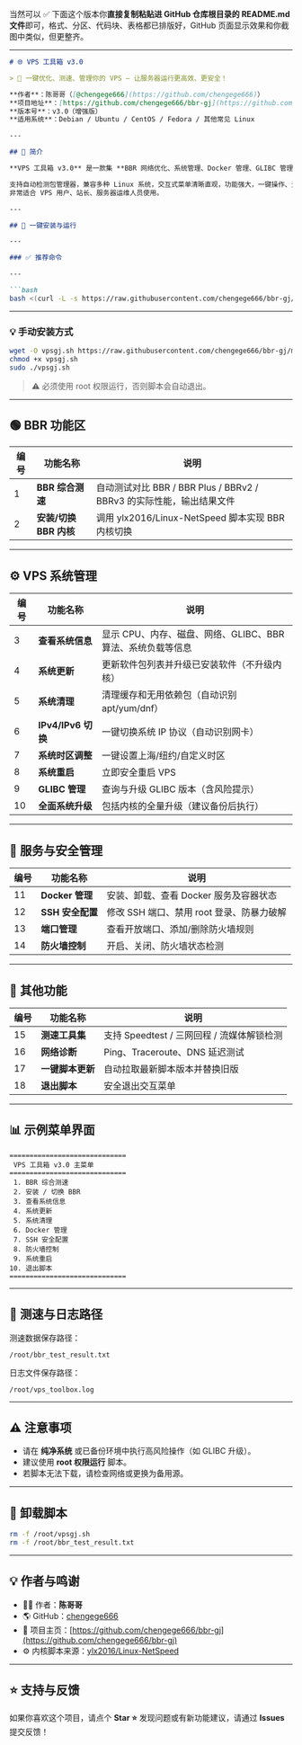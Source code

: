 当然可以 ✅
下面这个版本你**直接复制粘贴进 GitHub 仓库根目录的 README.md 文件**即可，格式、分区、代码块、表格都已排版好，GitHub 页面显示效果和你截图中类似，但更整齐。

---

````markdown
# 🌐 VPS 工具箱 v3.0

> 🚀 一键优化、测速、管理你的 VPS — 让服务器运行更高效、更安全！

**作者**：陈哥哥（[@chengege666](https://github.com/chengege666)）  
**项目地址**：[https://github.com/chengege666/bbr-gj](https://github.com/chengege666/bbr-gj)  
**版本号**：v3.0（增强版）  
**适用系统**：Debian / Ubuntu / CentOS / Fedora / 其他常见 Linux  

---

## 📖 简介

**VPS 工具箱 v3.0** 是一款集 **BBR 网络优化、系统管理、Docker 管理、GLIBC 管理、SSH 安全配置** 于一体的综合 VPS 优化脚本。

支持自动检测包管理器，兼容多种 Linux 系统，交互式菜单清晰直观，功能强大，一键操作、无需复杂命令。  
非常适合 VPS 用户、站长、服务器运维人员使用。

---

## 🧰 一键安装与运行

---

### ✅ 推荐命令

---

```bash
bash <(curl -L -s https://raw.githubusercontent.com/chengege666/bbr-gj/main/vpsgj.sh)


````

---

### 💡 手动安装方式

```bash
wget -O vpsgj.sh https://raw.githubusercontent.com/chengege666/bbr-gj/main/vpsgj.sh
chmod +x vpsgj.sh
sudo ./vpsgj.sh
```

> ⚠️ 必须使用 root 权限运行，否则脚本会自动退出。

---

## 🟢 BBR 功能区

| 编号 | 功能名称             | 说明                                                 |
| -- | ---------------- | -------------------------------------------------- |
| 1  | **BBR 综合测速**     | 自动测试对比 BBR / BBR Plus / BBRv2 / BBRv3 的实际性能，输出结果文件 |
| 2  | **安装/切换 BBR 内核** | 调用 ylx2016/Linux-NetSpeed 脚本实现 BBR 内核切换            |

---

## ⚙️ VPS 系统管理

| 编号 | 功能名称             | 说明                                   |
| -- | ---------------- | ------------------------------------ |
| 3  | **查看系统信息**       | 显示 CPU、内存、磁盘、网络、GLIBC、BBR 算法、系统负载等信息 |
| 4  | **系统更新**         | 更新软件包列表并升级已安装软件（不升级内核）               |
| 5  | **系统清理**         | 清理缓存和无用依赖包（自动识别 apt/yum/dnf）         |
| 6  | **IPv4/IPv6 切换** | 一键切换系统 IP 协议（自动识别网卡）                 |
| 7  | **系统时区调整**       | 一键设置上海/纽约/自定义时区                      |
| 8  | **系统重启**         | 立即安全重启 VPS                           |
| 9  | **GLIBC 管理**     | 查询与升级 GLIBC 版本（含风险提示）                |
| 10 | **全面系统升级**       | 包括内核的全量升级（建议备份后执行）                   |

---

## 🔐 服务与安全管理

| 编号 | 功能名称          | 说明                         |
| -- | ------------- | -------------------------- |
| 11 | **Docker 管理** | 安装、卸载、查看 Docker 服务及容器状态    |
| 12 | **SSH 安全配置**  | 修改 SSH 端口、禁用 root 登录、防暴力破解 |
| 13 | **端口管理**      | 查看开放端口、添加/删除防火墙规则          |
| 14 | **防火墙控制**     | 开启、关闭、防火墙状态检测              |

---

## 🧹 其他功能

| 编号 | 功能名称       | 说明                            |
| -- | ---------- | ----------------------------- |
| 15 | **测速工具集**  | 支持 Speedtest / 三网回程 / 流媒体解锁检测 |
| 16 | **网络诊断**   | Ping、Traceroute、DNS 延迟测试      |
| 17 | **一键脚本更新** | 自动拉取最新脚本版本并替换旧版               |
| 18 | **退出脚本**   | 安全退出交互菜单                      |

---

## 📊 示例菜单界面

```
=============================
 VPS 工具箱 v3.0 主菜单
=============================
 1. BBR 综合测速
 2. 安装 / 切换 BBR
 3. 查看系统信息
 4. 系统更新
 5. 系统清理
 6. Docker 管理
 7. SSH 安全配置
 8. 防火墙控制
 9. 系统重启
10. 退出脚本
=============================
```

---

## 🧾 测速与日志路径

测速数据保存路径：

```
/root/bbr_test_result.txt
```

日志文件保存路径：

```
/root/vps_toolbox.log
```

---

## ⚠️ 注意事项

* 请在 **纯净系统** 或已备份环境中执行高风险操作（如 GLIBC 升级）。
* 建议使用 **root 权限运行** 脚本。
* 若脚本无法下载，请检查网络或更换为备用源。

---

## 🧰 卸载脚本

```bash
rm -f /root/vpsgj.sh
rm -f /root/bbr_test_result.txt
```

---

## 💡 作者与鸣谢

* 👨‍💻 作者：**陈哥哥**
* 🌎 GitHub：[chengege666](https://github.com/chengege666)
* 🔗 项目主页：[https://github.com/chengege666/bbr-gj](https://github.com/chengege666/bbr-gj)
* ⚙️ 内核脚本来源：[ylx2016/Linux-NetSpeed](https://github.com/ylx2016/Linux-NetSpeed)

---

## ⭐ 支持与反馈

如果你喜欢这个项目，请点个 **Star ⭐**
发现问题或有新功能建议，请通过 **Issues** 提交反馈！

